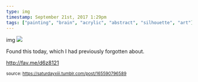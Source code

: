 ```yaml
---
type: img
timestamp: September 21st, 2017 1:29pm
tags: ["painting", "brain", "acrylic", "abstract", "silhouette", "art"]
---
```

img
<img src="https://saturdayxiii.github.io/media/165590796589.jpg"/>
                                                                                          
Found this today, which I had previously forgotten about.

<a href="http://fav.me/d6z8121" target="_blank">http://fav.me/d6z8121</a><br/>
 
                                    
                
                
                
                
                                
<small>source: https://saturdayxiii.tumblr.com/post/165590796589</small>